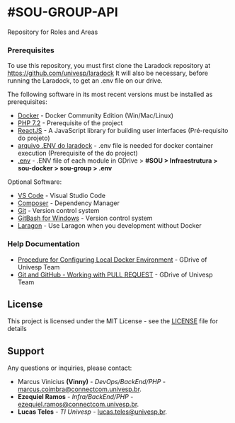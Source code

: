 # #SOU-GROUP-API

Repository for Roles and Areas

### Prerequisites

To use this repository, you must first clone the Laradock repository at https://github.com/univesp/laradock
It will also be necessary, before running the Laradock, to get an .env file on our drive.

The following software in its most recent versions must be installed as prerequisites:

* [Docker](https://store.docker.com/search?offering=community&type=edition) - Docker Community Edition (Win/Mac/Linux)
* [PHP 7.2](http://www.php.net/) - Prerequisite of the project
* [ReactJS](https://reactjs.org/) - A JavaScript library for building user interfaces (Pré-requisito do projeto)
* [arquivo .ENV do laradock](https://drive.google.com/drive/u/2/folders/1YNSExN77uuqWFAZ_yl7qTUunWuRVLCMW) - .env file is needed for docker container execution (Prerequisite of the do project)
* [.env](https://drive.google.com/drive/u/2/folders/1YNSExN77uuqWFAZ_yl7qTUunWuRVLCMW) - .ENV file of each module in GDrive > **#SOU > Infraestrutura > sou-docker > sou-group > .env**

Optional Software: 

* [VS Code](https://code.visualstudio.com/) - Visual Studio Code
* [Composer](https://getcomposer.org/download/) - Dependency Manager
* [Git](https://git-scm.com/download/) - Version control system 
* [GitBash for Windows](https://gitforwindows.org/) - Version control system 
* [Laragon](https://laragon.org/download/) - Use Laragon when you development without Docker

### Help Documentation

* [Procedure for Configuring Local Docker Environment](https://drive.google.com/drive/u/1/folders/107KiyKYECqG34F-O6UsVU1RDcGukkKmQ) - GDrive of Univesp Team 
* [Git and GitHub - Working with PULL REQUEST](https://drive.google.com/drive/u/2/folders/1A2DLVXekwxpci6IvjLnTZYKJ4EelKM5K) - GDrive of Univesp Team

## License

This project is licensed under the MIT License - see the [LICENSE](LICENSE) file for details

## Support

Any questions or inquiries, please contact:
* Marcus Vinicius **(Vinny)** - *DevOps/BackEnd/PHP* - [marcus.coimbra@connectcom.univesp.br](mailto:marcus.coimbra@connectcom.univesp.br).
* **Ezequiel Ramos** - *Infra/BackEnd/PHP* - [ezequiel.ramos@connectcom.univesp.br](mailto:ezequiel.ramos@connectcom.univesp.br).
* **Lucas Teles** - *TI Univesp* - [lucas.teles@univesp.br](mailto:lucas.teles@univesp.br).

